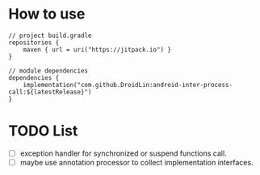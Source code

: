 # How to use
```
// project build.gradle
repositories {
    maven { url = uri("https://jitpack.io") }
}

// module dependencies
dependencies {
    implementation("com.github.DroidLin:android-inter-process-call:${latestRelease}")
}
```

# TODO List
- [ ] exception handler for synchronized or suspend functions call.
- [ ] maybe use annotation processor to collect implementation interfaces.
